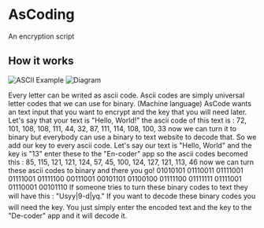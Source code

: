 # AsCoding
An encryption script

## How it works ##

![ASCII Example](https://github.com/CYBERSOLDIERwastaken/AsCoding/assets/96685085/8b2de76c-ec66-4f13-9f6f-4563e8d3c21c)
![Diagram](https://github.com/CYBERSOLDIERwastaken/AsCoding/assets/96685085/1c7022e2-a862-459c-8aea-8e7c2ae2837c)

Every letter can be writed as ascii code. Ascii codes are simply universal letter codes that we can use for binary. (Machine language) AsCode wants an text input that you want to encrypt and the key that you will need later. Let's say that your text is "Hello, World!" the ascii code of this text is : 72, 101, 108, 108, 111, 44, 32, 87, 111, 114, 108, 100, 33 now we can turn it to binary but everybody can use a binary to text website to decode that. So we add our key to every ascii code. Let's say our text is "Hello, World" and the key is "13" enter these to the "En-coder" app so the ascii codes becomed this : 85, 115, 121, 121, 124, 57, 45, 100, 124, 127, 121, 113, 46 now we can turn these ascii codes to binary and there you go!
01010101 01110011 01111001 01111001 01111100 00111001 00101101 01100100 01111100 01111111 01111001 01110001 00101110
If someone tries to turn these binary codes to text they will have this : "Usyy|9-d|yq."
If you want to decode these binary codes you will need the key. You just simply enter the encoded text and the key to the "De-coder" app and it will decode it.
